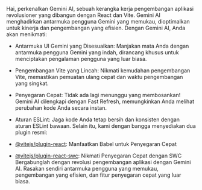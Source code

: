 Hai, perkenalkan Gemini AI, sebuah kerangka kerja pengembangan aplikasi revolusioner yang dibangun dengan React dan Vite. Gemini AI menghadirkan antarmuka pengguna Gemini yang memukau, dioptimalkan untuk kinerja dan pengembangan yang efisien. Dengan Gemini AI, Anda akan menikmati:

- Antarmuka UI Gemini yang Disesuaikan: Manjakan mata Anda dengan antarmuka pengguna Gemini yang indah, dirancang khusus untuk menciptakan pengalaman pengguna yang luar biasa.
- Pengembangan Vite yang Lincah: Nikmati kemudahan pengembangan Vite, memastikan pemuatan ulang cepat dan waktu pengembangan yang singkat.
- Penyegaran Cepat: Tidak ada lagi menunggu yang membosankan! Gemini AI dilengkapi dengan Fast Refresh, memungkinkan Anda melihat perubahan kode Anda secara instan.
- Aturan ESLint: Jaga kode Anda tetap bersih dan konsisten dengan aturan ESLint bawaan. Selain itu, kami dengan bangga menyediakan dua plugin resmi:

- [@vitejs/plugin-react](https://github.com/vitejs/vite-plugin-react/blob/main/packages/plugin-react/README.md): Manfaatkan Babel untuk Penyegaran Cepat
- [@vitejs/plugin-react-swc](https://github.com/vitejs/vite-plugin-react-swc): Nikmati Penyegaran Cepat dengan SWC Bergabunglah dengan revolusi pengembangan aplikasi dengan Gemini AI. Rasakan sendiri antarmuka pengguna yang memukau, pengembangan yang efisien, dan fitur penyegaran cepat yang luar biasa.
